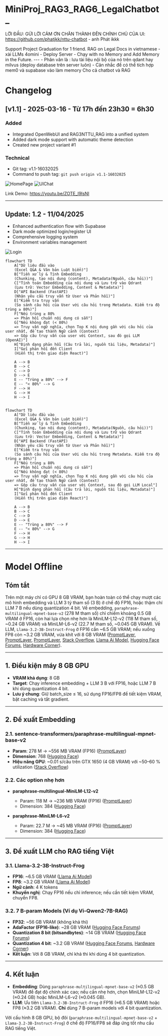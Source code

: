 # MiniProj_RAG3_RAG6_LegalChatbot_

LỜI ĐẦU: GỬI LỜI CẢM ƠN CHÂN THÀNH ĐÊN CHÍNH CHỦ CỦA UI: https://github.com/phatjkk/nttu-chatbot - anh Phát ikkk

Support Project Graduation for 1 friend.  RAG on Legal Docs in vietnamese - xài LLMs 4omini - Deploy Server - Chạy with no Memory and Add Memory in the Future. --- - Phân vân là : lưu tài liệu nội bộ của nó trên qdant hay milvus (deploy database trên server luôn)  - Cân nhắc để có thể tích hợp mem0 và supabase vào làm memory  Cho cả chatbot và RAG 

# Changelog

## [v1.1] - 2025-03-16 - Từ 17h đến 23h30 = 6h30

### Added
- Integrated OpenWebUI and RAG3NTTU_RAG into a unified system
- Added dark mode support with automatic theme detection
- Created new project variant #1

### Technical
- Git tag: v1.1-16032025
- Command to push tag: `git push origin v1.1-16032025`

![HomePage](note/ver1_HomePage.png)
![UIChat](note/ver1_UIChatPage.png)

Link Demo: https://youtu.be/ZOTE_l9lsNI 

---
## Update: 1.2 - 11/04/2025
- Enhanced authentication flow with Supabase
- Dark mode optimized login/register UI
- Comprehensive logging system
- Environment variables management
  
![Login](note/LOGIN_2.png)


```mermaid
flowchart TD
    A["Dữ liệu đầu vào
    (Excel Q&A & Văn bản Luật biển)"]
    B["Tiền xử lý & Tính Embedding
    (Chunking, tạo nội dung (content), Metadata(Nguồn, câu hỏi))"]
    C["Tính toán Embedding của nội dung và Lưu trữ vào Qdrant 
    (Lưu trữ: Vector Embedding, Content & Metadata)"]
    D["API Backend (FastAPI)
    (Nhận yêu cầu truy vấn từ User và Phản hồi)"]
    E["Kiểm tra truy vấn
    (So sánh câu hỏi của User với câu hỏi trong Metadata. Kiểm tra độ trùng ≥ 80%)"]
    F["Nếu trùng ≥ 80%
    => Phản hồi chuẩn nội dung có sẵn"]
    G["Nếu không đạt (< 80%)
    => Truy vấn ngữ nghĩa, chọn Top K nội dung gần với câu hỏi của user nhất, để tạo thành Ngữ cảnh (Context) 
    => Gộp câu truy vấn của user với Context, sau đó gọi LLM (OpenAI)"]
    H["Định dạng phản hồi (Câu trả lời, nguồn tài liệu, Metadata)"]
    I["Gửi phản hồi đến Client
    (Hiển thị trên giao diện React)"]

    A --> B
    B --> C
    C --> D
    D --> E
    E -- "Trùng ≥ 80%" --> F
    E -- "< 80%" --> G
    F --> H
    G --> H
    H --> I


```

```mermaid
flowchart TD
    A["Dữ liệu đầu vào
    (Excel Q&A & Văn bản Luật biển)"]
    B["Tiền xử lý & Tính Embedding
    (Chunking, tạo nội dung (content), Metadata(Nguồn, câu hỏi))"]
    C["Tính toán Embedding của nội dung và Lưu trữ vào Qdrant 
    (Lưu trữ: Vector Embedding, Content & Metadata)"]
    D["API Backend (FastAPI)
    (Nhận yêu cầu truy vấn từ User và Phản hồi)"]
    E["Kiểm tra truy vấn
    (So sánh câu hỏi của User với câu hỏi trong Metadata. Kiểm tra độ trùng ≥ 80%)"]
    F["Nếu trùng ≥ 80%
    => Phản hồi chuẩn nội dung có sẵn"]
    G["Nếu không đạt (< 80%)
    => Truy vấn ngữ nghĩa, chọn Top K nội dung gần với câu hỏi của user nhất, để tạo thành Ngữ cảnh (Context) 
    => Gộp câu truy vấn của user với Context, sau đó gọi LLM Local"]
    H["Định dạng phản hồi (Câu trả lời, nguồn tài liệu, Metadata)"]
    I["Gửi phản hồi đến Client
    (Hiển thị trên giao diện React)"]

    A --> B
    B --> C
    C --> D
    D --> E
    E -- "Trùng ≥ 80%" --> F
    E -- "< 80%" --> G
    F --> H
    G --> H
    H --> I
```




---

# Model Offline 

## Tóm tắt

Trên một máy chỉ có GPU 8 GB VRAM, bạn hoàn toàn có thể chạy mượt các mô hình embedding và LLM 3 tỷ tham số (3 B) ở chế độ FP16, hoặc thậm chí LLM 7 B nếu dùng quantization 4 bit. Về embedding, `paraphrase-multilingual-mpnet-base-v2` (278 M tham số) chỉ chiếm khoảng 0.5 GB VRAM ở FP16, còn hai lựa chọn nhẹ hơn là MiniLM-L12-v2 (118 M tham số, \~0.24 GB VRAM) và MiniLM-L6-v2 (22.7 M tham số, \~0.045 GB VRAM). Về LLM, `Llama-3.2-3B-Instruct-Frog` ở FP16 cần \~6.5 GB VRAM; nếu xuống FP8 còn \~3.2 GB VRAM, vừa khít với 8 GB VRAM ([PromptLayer][1], [PromptLayer][2], [PromptLayer][3], [Stack Overflow][4], [Llama Ai Model][5], [Hugging Face Forums][6], [Hardware Corner][7]).

---

## 1. Điều kiện máy 8 GB GPU

* **VRAM khả dụng**: 8 GB
* **Target**: Chạy inference embedding + LLM 3 B với FP16, hoặc LLM 7 B khi dùng quantization 4 bit.
* **Lưu ý chung**: Giữ batch\_size ≤ 16, sử dụng FP16/FP8 để tiết kiệm VRAM, bật caching và tắt gradient.

---

## 2. Đề xuất Embedding

### 2.1. sentence-transformers/paraphrase-multilingual-mpnet-base-v2

* **Param**: 278 M → \~556 MB VRAM (FP16) ([PromptLayer][1])
* **Dimension**: 768 ([Hugging Face][8])
* **Hiệu năng GPU**: \~0.01 s/câu trên GTX 1650 (4 GB VRAM) với \~50–60 % utilization ([Stack Overflow][4])

### 2.2. Các option nhẹ hơn

* **paraphrase-multilingual-MiniLM-L12-v2**

  * Param: 118 M → \~236 MB VRAM (FP16) ([PromptLayer][2])
  * Dimension: 384 ([Hugging Face][9])
* **paraphrase-MiniLM-L6-v2**

  * Param: 22.7 M → \~45 MB VRAM (FP16) ([PromptLayer][3])
  * Dimension: 384 ([Hugging Face][10])

---

## 3. Đề xuất LLM cho RAG tiếng Việt

### 3.1. Llama-3.2-3B-Instruct-Frog

* **FP16**: \~6.5 GB VRAM ([Llama Ai Model][5])
* **FP8**: \~3.2 GB VRAM ([Llama Ai Model][5])
* **Ngữ cảnh**: 4 K tokens
* **Khuyến nghị**: Chạy FP16 nếu chỉ inference; nếu cần tiết kiệm VRAM, chuyển FP8.

### 3.2. 7 B-param Models (Ví dụ Vi-Qwen2-7B-RAG)

* **FP32**: \~56 GB VRAM (không khả thi)
* **AdaFactor (FP16-like)**: \~28 GB VRAM ([Hugging Face Forums][6])
* **Quantization 8 bit (bitsandbytes)**: \~14 GB VRAM ([Hugging Face Forums][6])
* **Quantization 4 bit**: \~3.2 GB VRAM ([Hugging Face Forums][6], [Hardware Corner][7])
* **Kết luận**: Với 8 GB VRAM, chỉ khả thi khi dùng 4 bit quantization.

---

## 4. Kết luận

* **Embedding**: Dùng `paraphrase-multilingual-mpnet-base-v2` (≈0.5 GB VRAM) để đạt độ chính xác cao; nếu cần nhẹ hơn, chọn MiniLM-L12-v2 (≈0.24 GB) hoặc MiniLM-L6-v2 (≈0.045 GB).
* **LLM**: Ưu tiên `Llama-3.2-3B-Instruct-Frog` ở FP16 (≈6.5 GB VRAM) hoặc FP8 (≈3.2 GB VRAM). **Chỉ** dùng 7 B-param models với 4 bit quantization.

Với cấu hình 8 GB GPU, bộ đôi (`paraphrase-multilingual-mpnet-base-v2` + `Llama-3.2-3B-Instruct-Frog`) ở chế độ FP16/FP8 sẽ đáp ứng tốt nhu cầu RAG tiếng Việt.

[1]: https://www.promptlayer.com/models/paraphrase-multilingual-mpnet-base-v2?utm_source=chatgpt.com "paraphrase-multilingual-mpnet-base-v2 - promptlayer.com"
[2]: https://www.promptlayer.com/models/paraphrase-multilingual-minilm-l12-v2?utm_source=chatgpt.com "paraphrase-multilingual-MiniLM-L12-v2 - promptlayer.com"
[3]: https://www.promptlayer.com/models/paraphrase-minilm-l6-v2?utm_source=chatgpt.com "paraphrase-MiniLM-L6-v2"
[4]: https://stackoverflow.com/questions/74770033/increase-utilization-of-gpu-for-sentence-transformer-inference?utm_source=chatgpt.com "Increase utilization of GPU for Sentence Transformer inference"
[5]: https://llamaimodel.com/requirements-3-2/?utm_source=chatgpt.com "Llama 3.2 Requirements [What you Need to Use It?]"
[6]: https://discuss.huggingface.co/t/llama-7b-gpu-memory-requirement/34323?utm_source=chatgpt.com "LLaMA 7B GPU Memory Requirement - Hugging Face Forums"
[7]: https://www.hardware-corner.net/guides/hardware-for-mistral-llm/?utm_source=chatgpt.com "Choosing Hardware for Running Mistral LLM (7B) Locally"
[8]: https://huggingface.co/sentence-transformers/paraphrase-multilingual-mpnet-base-v2?utm_source=chatgpt.com "sentence-transformers/paraphrase-multilingual-mpnet-base-v2"
[9]: https://huggingface.co/sentence-transformers/paraphrase-multilingual-MiniLM-L12-v2?utm_source=chatgpt.com "sentence-transformers/paraphrase-multilingual-MiniLM-L12-v2"
[10]: https://huggingface.co/sentence-transformers/paraphrase-MiniLM-L6-v2?utm_source=chatgpt.com "sentence-transformers/paraphrase-MiniLM-L6-v2 - Hugging Face"
